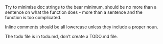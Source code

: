 Try to minimise doc strings to the bear minimum, should be no more than a sentence on what the function does - more than a sentence and the function is too complicated.

Inline comments should be all lowercase unless they include a proper noun.

The todo file is in todo.md, don't create a TODO.md file.